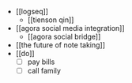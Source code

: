 - [[logseq]]
	- [[tienson qin]]
- [[agora social media integration]]
	- [[agora social bridge]]
- [[the future of note taking]]
- [[do]]
	- [ ] pay bills
	- [ ] call family